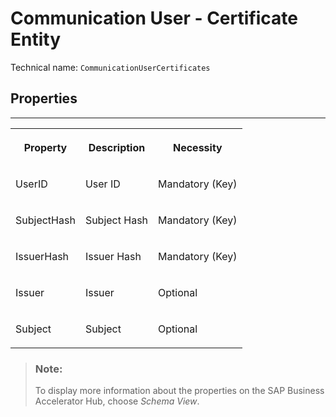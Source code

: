 <!-- loioafe1fec4c36144ebb0fbacb9634abf37 -->

# Communication User - Certificate Entity





Technical name: `CommunicationUserCertificates` 



<a name="loioafe1fec4c36144ebb0fbacb9634abf37__CommunicationUsersCertificate"/>

## Properties

****


<table>
<tr>
<th valign="top">

Property

</th>
<th valign="top">

Description

</th>
<th valign="top">

Necessity

</th>
</tr>
<tr>
<td valign="top">

UserID

</td>
<td valign="top">

User ID

</td>
<td valign="top">

Mandatory \(Key\)

</td>
</tr>
<tr>
<td valign="top">

SubjectHash

</td>
<td valign="top">

Subject Hash

</td>
<td valign="top">

Mandatory \(Key\)

</td>
</tr>
<tr>
<td valign="top">

IssuerHash

</td>
<td valign="top">

Issuer Hash

</td>
<td valign="top">

Mandatory \(Key\)

</td>
</tr>
<tr>
<td valign="top">

Issuer

</td>
<td valign="top">

Issuer

</td>
<td valign="top">

Optional

</td>
</tr>
<tr>
<td valign="top">

Subject

</td>
<td valign="top">

Subject

</td>
<td valign="top">

Optional

</td>
</tr>
</table>



> ### Note:  
> To display more information about the properties on the SAP Business Accelerator Hub, choose *Schema View*.

